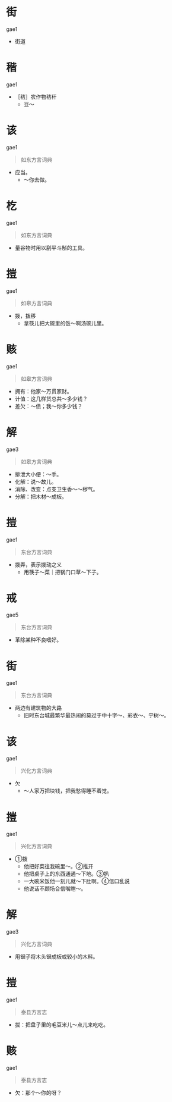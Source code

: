 # 街
gae1
- 街道

# 稭
gae1
- ［秸］农作物秸秆
  - 豆～

# 该
gae1
> 如东方言词典
- 应当。
  - ～你去做。

# 杚
gae1
> 如东方言词典
- 量谷物时用以刮平斗斛的工具。

# 㨟
gae1
> 如皋方言词典
- 拨，拨移
  - 拿筷儿把大碗里的饭～啊汤碗儿里。

# 赅
gae1
> 如皋方言词典
- 拥有：他家～万贯家财。
- 计值：这几样货总共～多少钱？
- 差欠：～债；我～你多少钱？

# 解
gae3
> 如皋方言词典
- 排泄大小便：～手。
- 化解：说～故儿。
- 消除、改变：点支卫生香～～秽气。
- 分解：把木材～成板。

# 㨟
gae1
> 东台方言词典
- 拨弄，表示拨动之义
  - 用筷子～菜｜把锅门口草～下子。

# 戒
gae5
> 东台方言词典
- 革除某种不良嗜好。

# 街
gae1
> 东台方言词典
- 两边有建筑物的大路
  - 旧时东台城最繁华最热闹的莫过于中十字～、彩衣～、宁树～。

# 该
gae1
> 兴化方言词典
- 欠
  - ～人家万把块钱，把我愁得睡不着觉。

# 㨟
gae1
> 兴化方言词典
- ①拨
  - 他把好菜往我碗里～。②推开
  - 他把桌子上的东西通通～下地。③扒
  - 一大碗米饭他一刻儿就～下肚啊。④信口乱说
  - 他说话不顾场合信嘴瞎～。

# 解
gae3
> 兴化方言词典
- 用锯子将木头锯成板或较小的木料。

# 㨟
gae1
> 泰县方言志
- 拔：把盘子里的毛豆米儿～点儿来吃吃。

# 赅
gae1
> 泰县方言志
- 欠：那个～你的呀？

